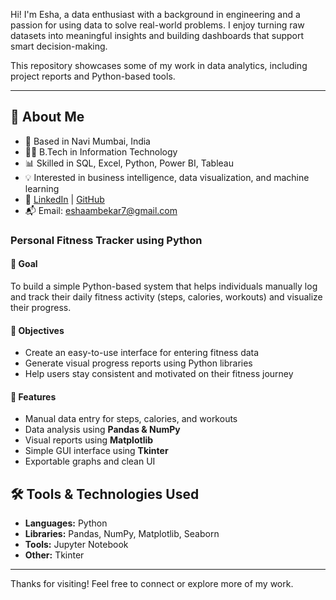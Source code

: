 Hi! I'm Esha, a data enthusiast with a background in engineering and a passion for using data to solve real-world problems. I enjoy turning raw datasets into meaningful insights and building dashboards that support smart decision-making.

This repository showcases some of my work in data analytics, including project reports and Python-based tools.

---

## 📌 About Me

- 📍 Based in Navi Mumbai, India  
- 👩‍🎓 B.Tech in Information Technology  
- 📊 Skilled in SQL, Excel, Python, Power BI, Tableau  
- 💡 Interested in business intelligence, data visualization, and machine learning  
- 🔗 [LinkedIn](https://www.linkedin.com/in/esha-ambekar-4b4313246/) | [GitHub](https://github.com/Eshaambekar)  
- 📬 Email: eshaambekar7@gmail.com

### **Personal Fitness Tracker using Python**

#### 🎯 Goal
To build a simple Python-based system that helps individuals manually log and track their daily fitness activity (steps, calories, workouts) and visualize their progress.

#### 🎯 Objectives
- Create an easy-to-use interface for entering fitness data  
- Generate visual progress reports using Python libraries  
- Help users stay consistent and motivated on their fitness journey  

#### 🌟 Features
- Manual data entry for steps, calories, and workouts  
- Data analysis using **Pandas & NumPy**  
- Visual reports using **Matplotlib**  
- Simple GUI interface using **Tkinter**  
- Exportable graphs and clean UI

## 🛠 Tools & Technologies Used

- **Languages:** Python  
- **Libraries:** Pandas, NumPy, Matplotlib, Seaborn  
- **Tools:** Jupyter Notebook
- **Other:** Tkinter

---

Thanks for visiting! Feel free to connect or explore more of my work.
